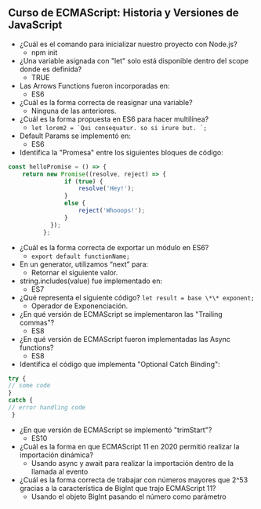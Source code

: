 ## Curso de ECMAScript: Historia y Versiones de JavaScript

- ¿Cuál es el comando para inicializar nuestro proyecto con Node.js?
    - npm init
- ¿Una variable asignada con "let" solo está disponible dentro del scope donde es definida?
    - TRUE
- Las Arrows Functions fueron incorporadas en:
    - ES6
- ¿Cuál es la forma correcta de reasignar una variable?
    - Ninguna de las anteriores.
- ¿Cuál es la forma propuesta en ES6 para hacer multilínea?
    - ```let lorem2 = `Qui consequatur. so si irure but. `;```
- Default Params se implementó en:
    - ES6
- Identifica la "Promesa" entre los siguientes bloques de código:
```javascript
const helloPromise = () => {
    return new Promise((resolve, reject) => { 
                if (true) { 
                    resolve('Hey!'); 
                } 
                else { 
                    reject('Whooops!'); 
                } 
            }); 
          }; 
``` 
- ¿Cuál es la forma correcta de exportar un módulo en ES6?
    - ```export default functionName;```
- En un generator, utilizamos “next” para:
    - Retornar el siguiente valor.
- string.includes(value) fue implementado en:
    - ES7
- ¿Qué representa el siguiente código?
  ```let result = base \*\* exponent;```
    - Operador de Exponenciación.
- ¿En qué versión de ECMAScript se implementaron las "Trailing commas"?
    -   ES8
- ¿En qué versión de ECMAScript fueron implementadas las Async functions?
    -   ES8
- Identifica el código que implementa "Optional Catch Binding":
```javascript
try {
// some code 
}
catch {
// error handling code
 }
```
- ¿En que versión de ECMAScript se implementó "trimStart"?
    -   ES10
- ¿Cuál es la forma en que ECMAScript 11 en 2020 permitió realizar la importación dinámica?
    -   Usando async y await para realizar la importación dentro de la llamada al evento
- ¿Cuál es la forma correcta de trabajar con números mayores que 2^53 gracias a la característica de BigInt que trajo ECMAScript 11?
    -   Usando el objeto BigInt pasando el número como parámetro
